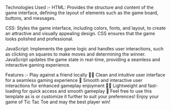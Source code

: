 Technologies Used :-
HTML: Provides the structure and content of the game interface, defining the layout of elements such as the game board, buttons, and messages.

CSS: Styles the game interface, including colors, fonts, and layout, to create an attractive and visually appealing design. CSS ensures that the game looks polished and professional.

JavaScript: Implements the game logic and handles user interactions, such as clicking on squares to make moves and determining the winner. JavaScript updates the game state in real-time, providing a seamless and interactive gaming experience.

Features :-
Play against a friend locally 🤼‍♂️
Clean and intuitive user interface for a seamless gaming experience 🎨
Smooth and interactive user interactions for enhanced gameplay enjoyment 🔄💫
Lightweight and fast-loading for quick access and smooth gameplay 🚀
Feel free to use this template as is or customize it further to suit your preferences! Enjoy your game of Tic Tac Toe and may the best player win!
